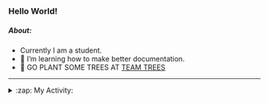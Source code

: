 ### Hello World!

##### About:
- Currently I am a student.
- 🌱 I’m learning how to make better documentation.
- 🌱 GO PLANT SOME TREES AT [TEAM TREES](https://teamtrees.org/)

---
<details>
  <summary>:zap: My Activity:</summary>
  
<!--START_SECTION:waka-->
![Code Time](http://img.shields.io/badge/Code%20Time-1%2C008%20hrs%2014%20mins-blue)

**I'm a Night 🦉** 

```text
🌞 Morning    95 commits     ███░░░░░░░░░░░░░░░░░░░░░░   13.46% 
🌆 Daytime    153 commits    █████░░░░░░░░░░░░░░░░░░░░   21.67% 
🌃 Evening    217 commits    ███████░░░░░░░░░░░░░░░░░░   30.74% 
🌙 Night      241 commits    ████████░░░░░░░░░░░░░░░░░   34.14%

```
📅 **I'm Most Productive on Tuesday** 

```text
Monday       107 commits    ███░░░░░░░░░░░░░░░░░░░░░░   15.16% 
Tuesday      133 commits    ████░░░░░░░░░░░░░░░░░░░░░   18.84% 
Wednesday    78 commits     ██░░░░░░░░░░░░░░░░░░░░░░░   11.05% 
Thursday     100 commits    ███░░░░░░░░░░░░░░░░░░░░░░   14.16% 
Friday       97 commits     ███░░░░░░░░░░░░░░░░░░░░░░   13.74% 
Saturday     81 commits     ██░░░░░░░░░░░░░░░░░░░░░░░   11.47% 
Sunday       110 commits    ████░░░░░░░░░░░░░░░░░░░░░   15.58%

```


📊 **This Week I Spent My Time On** 

```text
🔥 Editors: 
VS Code                  9 hrs 12 mins       █████████████████████████   100.0%

🐱‍💻 Projects: 
CSF22                    4 hrs 19 mins       ███████████░░░░░░░░░░░░░░   47.04% 
praise-demo              2 hrs 34 mins       ███████░░░░░░░░░░░░░░░░░░   28.02% 
file-utils               2 hrs 17 mins       ██████░░░░░░░░░░░░░░░░░░░   24.94%

```


 Last Updated on 23/01/2023 07:04:11 UTC
<!--END_SECTION:waka-->
</details>
